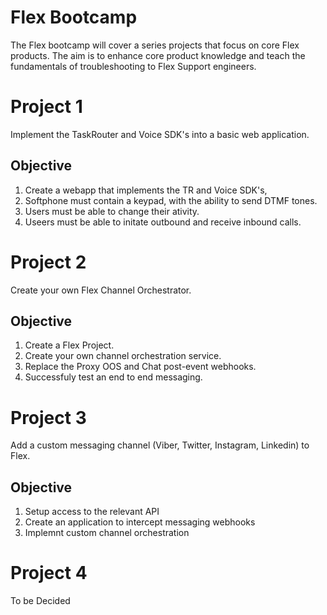 # Flex Bootcamp
The Flex bootcamp will cover a series projects that focus on core Flex products. The aim is to enhance core product knowledge and teach the fundamentals of troubleshooting to Flex Support engineers. 

# Project 1
Implement the TaskRouter and Voice SDK's into a basic web application. 

## Objective
1. Create a webapp that implements the TR and Voice SDK's,
2. Softphone must contain a keypad, with the ability to send DTMF tones.
3. Users must be able to change their ativity.
4. Useers must be able to initate outbound and receive inbound calls.

# Project 2
Create your own Flex Channel Orchestrator.

## Objective
1. Create a Flex Project.
2. Create your own channel orchestration service.
3. Replace the Proxy OOS and Chat post-event webhooks.
4. Successfuly test an end to end messaging. 

# Project 3
Add a custom messaging channel (Viber, Twitter, Instagram, Linkedin) to Flex.

## Objective
1. Setup access to the relevant API
2. Create an application to intercept messaging webhooks
3. Implemnt custom channel orchestration 

# Project 4
To be Decided 
